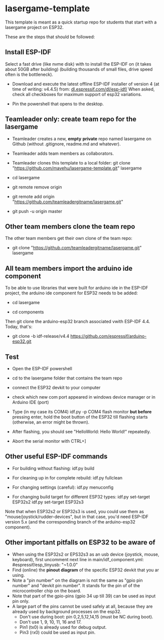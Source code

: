 # lasergame-template

This template is meant as a quick startup repo for students that start with a lasergame project on ESP32. 

These are the steps that should be followed:

## Install ESP-IDF

Select a fast drive (like nvme disk) with to install the ESP-IDF on (it takes about 50GB after building) (building thousands of small files, drive speed often is the bottleneck).

- Download and execute the latest offline ESP-IDF installer of version 4 (at time of writing: v4.4.5) from:
  [dl.espressif.com/dl/esp-idf/](https://dl.espressif.com/dl/esp-idf/)
  When asked, check all checkboxes for maximum support of esp32 variations.

- Pin the powershell that opens to the desktop.

## Teamleader only: create team repo for the lasergame

- Teamleader creates a new, **empty** **private** repo named lasergame on Github (without .gitignore, readme.md and whatever).

- Teamleader adds team members as collaborators.

- Teamleader clones this template to a local folder:
  git clone "https://github.com/mavehu/lasergame-template.git" lasergame

- cd lasergame

- git remote remove origin

- git remote add origin "https://github.com/teamleadergitname/lasergame.git"

- git push -u origin master

## Other team members clone the team repo

The other team members get their own clone of the team repo:

- git clone "https://github.com/teamleadergitname/lasergame.git" lasergame

## All team members import the arduino ide component

To be able to use libraries that were built for arduino ide in the ESP-IDF project, the arduino ide component for ESP32 needs to be added:

- cd lasergame

- cd components

Then git clone the arduino-esp32 branch associated vwith ESP-IDF 4.4.
Today, that's:
- git clone -b idf-release/v4.4 https://github.com/espressif/arduino-esp32.git

## Test

- Open the ESP-IDF powershell

- cd to the lasergame folder that contains the team repo

- connect the ESP32 devkit to your computer

- check which new com port appeared in windows device manager or in Arduino IDE (port)

- Type (in my case its COM4)
  idf.py -p COM4 flash monitor
  **but before** pressing enter, hold the boot button of the ESP32 till flashing starts (otherwise, an error might be thrown).

- After flashing, you should see "HelloWorld: Hello World!" repeatedly.

- Abort the serial monitor with CTRL+]

## Other useful ESP-IDF commands

- For building without flashing:
  idf.py build

- For cleaning up in for complete rebuild:
  idf.py fullclean

- For changing settings (careful):
  idf.py menuconfig

- For changing build target for different ESP32 types:
  idf.py set-target ESP32s2
  idf.py set-target ESP32s3

Note that when ESP32s2 or ESP32s3 is used, you could use them as "mouse/joystick/rudder-devices",
but in that case, you'd need ESP-IDF version 5.x (and the corresponding branch of the arduino-esp32 component).

## Other important pitfalls on ESP32 to be aware of
- When using the ESP32s2 or EPS32s3 as an usb device (joystick, mouse, keyboard), first uncomment next line in main/idf_component.yml:
 #espressif/esp_tinyusb: "~1.0.0"
- Find (online) the **pinout diagram** of the specific ESP32 devkit that you ar using. 
- Note a "pin number" on the diagram is not the same as "gpio pin number" and "devkit pin number". It stands for the pin of of the microcontroller chip on the board.
- Note that part of the gpio-pins (gpio 34 up till 39) can be used as input pin only.
- A large part of the pins cannot be used safely at all, because they are already used by background processes on the esp32.
  - Don't use during boot: pin 0,2,5,12,14,15 (must be NC during boot).
  - Don't use 1, 9, 10, 11, 16 and 17.
  - Pin1 (tx0) is already used for debug output.
  - Pin3 (rx0) could be used as input pin.
  
